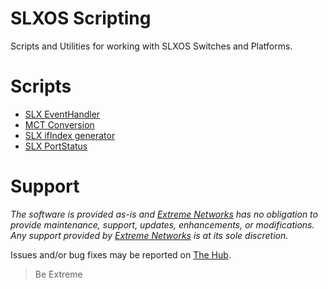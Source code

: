 # SLXOS Scripting
Scripts and Utilities for working with SLXOS Switches and Platforms.

# Scripts
* [SLX EventHandler](SLX_EventHandler/README.md)
* [MCT Conversion](MCT_Conversion/README.md)
* [SLX ifIndex generator](SLX_ifIndex_gen/README.md)
* [SLX PortStatus](SLX_PortStatus/README.md)


# Support
_The software is provided as-is and [Extreme Networks](http://www.extremenetworks.com/) has no obligation to provide maintenance, support, updates, enhancements, or modifications. Any support provided by [Extreme Networks](http://www.extremenetworks.com/) is at its sole discretion._

Issues and/or bug fixes may be reported on [The Hub](https://community.extremenetworks.com/).

>Be Extreme
